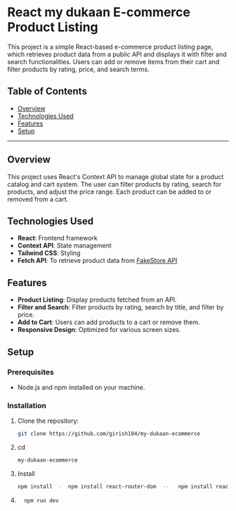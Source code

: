 # React my dukaan E-commerce Product Listing

This project is a simple React-based e-commerce product listing page, which retrieves product data from a public API and displays it with filter and search functionalities. Users can add or remove items from their cart and filter products by rating, price, and search terms.

## Table of Contents
- [Overview](#overview)
- [Technologies Used](#technologies-used)
- [Features](#features)
- [Setup](#setup)


---

## Overview

This project uses React's Context API to manage global state for a product catalog and cart system. The user can filter products by rating, search for products, and adjust the price range. Each product can be added to or removed from a cart.

## Technologies Used

- **React**: Frontend framework
- **Context API**: State management
- **Tailwind CSS**: Styling
- **Fetch API**: To retrieve product data from [FakeStore API](https://fakestoreapi.com/)

## Features

- **Product Listing**: Display products fetched from an API.
- **Filter and Search**: Filter products by rating, search by title, and filter by price.
- **Add to Cart**: Users can add products to a cart or remove them.
- **Responsive Design**: Optimized for various screen sizes.

## Setup

### Prerequisites

- Node.js and npm installed on your machine.

### Installation

1. Clone the repository:
   ```bash
   git clone https://github.com/girish104/my-dukaan-ecommerce

2. cd 
    ```bash
    my-dukaan-ecommerce 

3. Install
    ```bash
    npm install  -  npm install react-router-dom  --   npm install react-icons


4. ```bash
     npm run dev